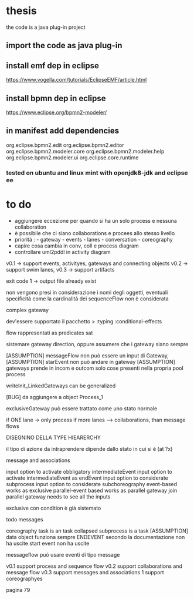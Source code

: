 # thesis

the code is a java plug-in project

## import the code as java plug-in

## install emf dep in eclipse
https://www.vogella.com/tutorials/EclipseEMF/article.html 

## install bpmn dep in eclipse
https://www.eclipse.org/bpmn2-modeler/ 

## in manifest add dependencies
org.eclipse.bpmn2.edit 
org.eclipse.bpmn2.editor
org.eclipse.bpmn2.modeler.core
org.eclipse.bpmn2.modeler.help
org.eclipse.bpmn2.modeler.ui
org.eclipse.core.runtime

### tested on ubuntu and linux mint with openjdk8-jdk and eclipse ee


# to do
- aggiungere eccezione per quando si ha un solo process e nessuna collaboration
- è possibile che ci siano collaborations e procees allo stesso livello
- priorità :
  	   - gateway
	   - events
	   - lanes
	   - conversation
	   - coreography
- capire cosa cambia in conv, coll e process diagram
- controllare uml2pddl in activity diagram

v0.1 -> support events, activityes, gateways and connecting objects
v0.2 -> support swim lanes,
v0.3 -> support artifacts


exit code 1 -> output file already exist 

non vengono presi in considerazione i nomi degli oggetti, eventuali specificità come la cardinalità dei sequenceFlow non è considerata

complex gateway

dev'essere supportato il pacchetto
	> :typing :conditional-effects

flow rappresentati as predicates sat

sistemare gateway direction, oppure assumere che i gateway siano sempre

[ASSUMPTION] messageFlow non può essere un input di Gateway, 
[ASSUMPTION] starEvent non può andare in gateway
[ASSUMPTION] gateways prende in incom e outcom solo cose presenti nella propria pool process 

writeInit_LinkedGateways can be generalized

[BUG] da aggiungere a object Process_1 

exclusiveGateway può essere trattato come uno stato normale

if ONE lane -> only process 
if more lanes --> collaborations, than message flows

DISEGNINO DELLA TYPE HIEARERCHY

il tipo di azione da intraprendere dipende dallo stato in cui si è (at ?x)

message and associations

input option to activate obbligatory intermediateEvent
input option to activate intermediateEvent as endEvent
input option to considerate subprocess
input option to considerate subchoreography
event-based works as exclusive
parallel-event based works as parallel gateway
join  parallel gateway needs to see all the inputs

exclusive con condition è già sistemato 

todo messages

coreography task is an task
collapsed subprocess is a task
[ASSUMPTION] data object funziona sempre
ENDEVENT secondo la documentazione non ha uscite
start event non ha uscite

messageflow può usare eventi di tipo message

v0.1 support process and sequence flow
v0.2 support collaborations and message flow
v0.3 support messages and associations
1 support coreographyes

pagina 79